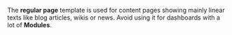The **regular page** template is used for content pages showing mainly linear texts like blog articles, wikis or news. Avoid using it for dashboards with a lot of **Modules**.